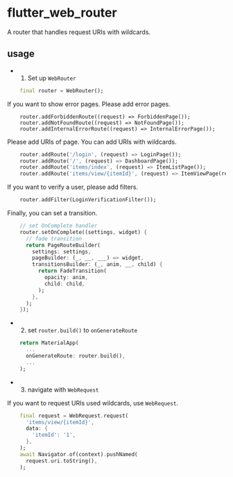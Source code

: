 # flutter_web_router

A router that handles request URIs with wildcards.

## usage

- 1. Set up `WebRouter`

```dart
    final router = WebRouter();
```

If you want to show error pages. Please add error pages.

```
    router.addForbiddenRoute((request) => ForbiddenPage());
    router.addNotFoundRoute((request) => NotFoundPage());
    router.addInternalErrorRoute((request) => InternalErrorPage());
```

Please add URIs of page. You can add URIs with wildcards.

```dart
    router.addRoute('/login', (request) => LoginPage());
    router.addRoute('/', (request) => DashboardPage());
    router.addRoute('items/index', (request) => ItemListPage());
    router.addRoute('items/view/{itemId}', (request) => ItemViewPage(request: request));
```

If you want to verify a user, please add filters.

```dart
    router.addFilter(LoginVerificationFilter());
```

Finally, you can set a transition.

```dart
    // set OnComplete handler
    router.setOnComplete((settings, widget) {
      // fade transition
      return PageRouteBuilder(
        settings: settings,
        pageBuilder: (_, __, ___) => widget,
        transitionsBuilder: (_, anim, __, child) {
          return FadeTransition(
            opacity: anim,
            child: child,
          );
        },
      );
    });
```

- 2. set `router.build()` to `onGenerateRoute`

```dart
    return MaterialApp(
      ...
      onGenerateRoute: router.build(),
      ...
    );
```

- 3. navigate with `WebRequest`

If you want to request URIs used wildcards, use `WebRequest`.

```dart
    final request = WebRequest.request(
      'items/view/{itemId}',
      data: {
        'itemId': '1',
      },
    );
    await Navigator.of(context).pushNamed(
      request.uri.toString(),
    );
```